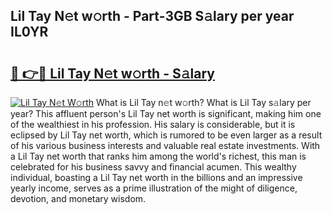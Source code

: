 ## Lil Tay N𝚎t w𝚘rth - Part-3GB S𝚊lary per year IL0YR

# <h2><a href="http://gc0d1px.nevu.top/?p=Lil+Tay">🔗 👉🔴 Lil Tay N𝚎t w𝚘rth - S𝚊lary</a></h2>

[![Lil Tay N𝚎t W𝚘rth](https://i.imgur.com/Oavwk0R.jpeg)](http://gc0d1px.nevu.top/?p=Lil+Tay)
What is Lil Tay n𝚎t w𝚘rth? What is Lil Tay s𝚊lary per year?
This affluent person's Lil Tay net worth is significant, making him one of the wealthiest in his profession. His salary is considerable, but it is eclipsed by Lil Tay net worth, which is rumored to be even larger as a result of his various business interests and valuable real estate investments. With a Lil Tay net worth that ranks him among the world's richest, this man is celebrated for his business savvy and financial acumen. This wealthy individual, boasting a Lil Tay net worth in the billions and an impressive yearly income, serves as a prime illustration of the might of diligence, devotion, and monetary wisdom.

